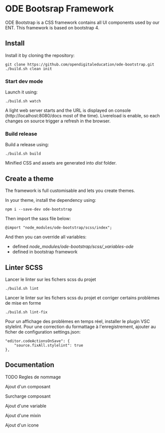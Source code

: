 # ODE Bootsrap Framework

ODE Bootstrap is a CSS framework contains all UI components used by our ENT.
This framework is based on bootstrap 4.

## Install

Install it by cloning the repository:
```
git clone https://github.com/opendigitaleducation/ode-bootstrap.git
./build.sh clean init
```

### Start dev mode

Launch it using:
```
./build.sh watch
```

A light web server starts and the URL is displayed on console (http://localhost:8080/docs most of the time).
Livereload is enable, so each changes on source trigger a refresh in the browser.

### Build release

Build a release using:
```
./build.sh build
```

Minified CSS and assets are generated into *dist* folder.

## Create a theme

The framework is full customisable and lets you create themes.

In your theme, install the dependency using:

```
npm i --save-dev ode-bootstrap
```

Then import the sass file below:
```
@import "node_modules/ode-bootstrap/scss/index";
```

And then you can override all variables:
- defined *node_modules/ode-bootstrap/scss/_variables-ode*
- defined in bootstrap framework


## Linter SCSS

Lancer le linter sur les fichers scss du projet
```
./build.sh lint
```

Lancer le linter sur les fichers scss du projet et corriger certains problèmes de mise en forme
```
./build.sh lint-fix
```

Pour un affichage des problèmes en temps réel, installer le plugin VSC stylelint.
Pour une correction du formattage à l'enregistrement, ajouter au ficher de configuration settings.json:
```
"editor.codeActionsOnSave": {
    "source.fixAll.stylelint": true
},
```

## Documentation

TODO
Regles de nommage

Ajout d'un composant

Surcharge composant

Ajout d'une variable

Ajout d'une mixin

Ajout d'un icone
